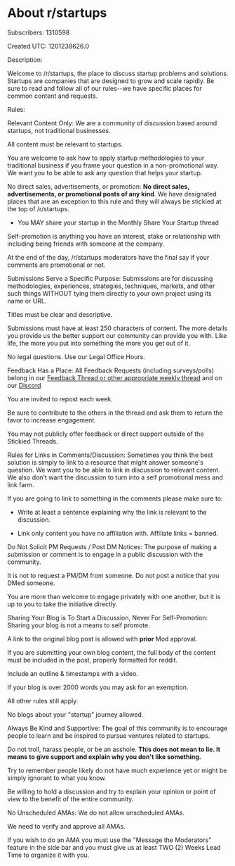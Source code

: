 # About r/startups

Subscribers: 1310598

Created UTC: 1201238626.0

Description:

Welcome to /r/startups, the place to discuss startup problems and solutions. Startups are companies that are designed to grow and scale rapidly.  Be sure to read and follow all of our rules--we have specific places for common content and requests.

Rules:

Relevant Content Only: We are a community of discussion based around startups, not traditional businesses.

All content must be relevant to startups.

You are welcome to ask how to apply startup methodologies to your traditional business if you frame your question in a non-promotional way. We want you to be able to ask any question that helps your startup.

No direct sales, advertisements, or promotion: **No direct sales, advertisements, or promotional posts of any kind**. We have designated places that are an exception to this rule and they will always be stickied at the top of /r/startups.

* You MAY share your startup in the Monthly Share Your Startup thread

Self-promotion is anything you have an interest, stake or relationship with including being friends with someone at the company.

At the end of the day, /r/startups moderators have the final say if your comments are promotional or not.

Submissions Serve a Specific Purpose: Submissions are for discussing methodologies, experiences, strategies, techniques, markets, and other such things WITHOUT tying them directly to your own project using its name or URL.

Titles must be clear and descriptive.

Submissions must have at least 250 characters of content. The more details you provide us the better support our community can provide you with. Like life, the more you put into something the more you get out of it.

No legal questions. Use our Legal Office Hours.

Feedback Has a Place: All Feedback Requests (including surveys/polls) belong in our [Feedback Thread or other appropriate weekly thread](https://www.reddit.com/r/startups/comments/boq669/your_weekly_threads_guide_learn_about_the_new/) and on our [Discord](https://discord.gg/K9974TY)

You are invited to repost each week. 

Be sure to contribute to the others in the thread and ask them to return the favor to increase engagement.

You may not publicly offer feedback or direct support outside of the Stickied Threads.

Rules for Links in Comments/Discussion: Sometimes you think the best solution is simply to link to a resource that might answer someone's question. We want you to be able to link in discussion to relevant content. We also don't want the discussion to turn into a self promotional mess and link farm.

If you are going to link to something in the comments please make sure to:

* Write at least a sentence explaining why the link is relevant to the discussion.

* Link only content you have no affiliation with. Affiliate links = banned.

Do Not Solicit PM Requests / Post DM Notices: The purpose of making a submission or comment is to engage in a public discussion with the community. 

It is not to request a PM/DM from someone. Do not post a notice that you DMed someone.

You are more than welcome to engage privately with one another, but it is up to you to take the initiative directly.

Sharing Your Blog is To Start a Discussion, Never For Self-Promotion: Sharing your blog is not a means to self promote.

A link to the original blog post is allowed with **prior** Mod approval.

If you are submitting your own blog content, the full body of the content must be included in the post, properly formatted for reddit.

Include an outline &amp; timestamps with a video.

If your blog is over 2000 words you may ask for an exemption. 

All other rules still apply.

No blogs about your "startup" journey allowed.

Always Be Kind and Supportive: The goal of this community is to encourage people to learn and be inspired to pursue ventures related to startups.

Do not troll, harass people, or be an asshole. **This does not mean to lie. It means to give support and explain why you don't like something.**

Try to remember people likely do not have much experience yet or might be simply ignorant to what you know.

Be willing to hold a discussion and try to explain your opinion or point of view to the benefit of the entire community.

No Unscheduled AMAs: We do not allow unscheduled AMAs.

We need to verify and approve all AMAs. 

If you wish to do an AMA you must use the "Message the Moderators" feature in the side bar and you must give us at least TWO (2) Weeks Lead Time to organize it with you.

